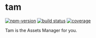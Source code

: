# tam

[![npm-version](https://img.shields.io/npm/v/tam.svg)](https://www.npmjs.com/package/tam)
[![build status](https://api.travis-ci.org/arrowrowe/tam.svg)](https://travis-ci.org/arrowrowe/tam)
[![coverage](http://codecov.io/github/arrowrowe/tam/coverage.svg?branch=master)](http://codecov.io/github/arrowrowe/tam?branch=master)

Tam is the Assets Manager for you.
